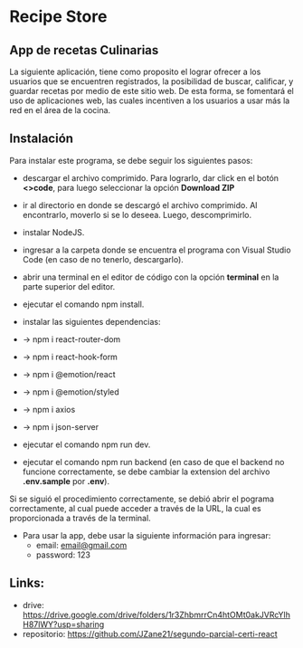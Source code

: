 # Recipe Store

## App de recetas Culinarias

La siguiente aplicación, tiene como proposito el lograr ofrecer a los usuarios que se encuentren registrados, la posibilidad de buscar, calificar, y guardar recetas por medio de este sitio web. De esta forma, se fomentará el uso de aplicaciones web, las cuales incentiven a los usuarios a usar más la red en el área de la cocina.

## Instalación

Para instalar este programa, se debe seguir los siguientes pasos:

* descargar el archivo comprimido. Para lograrlo, dar click en el botón **<>code**, para luego seleccionar la opción **Download ZIP**

* ir al directorio en donde se descargó el archivo comprimido. Al encontrarlo, moverlo si se lo deseea. Luego, descomprimirlo.

* instalar NodeJS.

* ingresar a la carpeta donde se encuentra el programa con Visual Studio Code (en caso de no tenerlo, descargarlo).

* abrir una terminal en el editor de código con la opción **terminal** en la parte superior del editor.

* ejecutar el comando npm install.

* instalar las siguientes dependencias:

* -> npm i react-router-dom
* -> npm i react-hook-form
* -> npm i @emotion/react
* -> npm i @emotion/styled
* -> npm i axios
* -> npm i json-server

* ejecutar el comando npm run dev.

* ejecutar el comando npm run backend (en caso de que el backend no funcione correctamente, se debe cambiar la extension del archivo **.env.sample** por **.env**).

Si se siguió el procedimiento correctamente, se debió abrir el pograma correctamente, al cual puede acceder a través de la URL, la cual es proporcionada a través de la terminal.

* Para usar la app, debe usar la siguiente información para ingresar:
  * email: email@gmail.com
  * password: 123

## Links:

* drive: https://drive.google.com/drive/folders/1r3ZhbmrrCn4htOMt0akJVRcYlhH87lWY?usp=sharing
* repositorio: https://github.com/JZane21/segundo-parcial-certi-react
